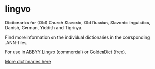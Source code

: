 # lingvo
Dictionaries for (Old) Church Slavonic, Old Russian, Slavonic linguistics, Danish, German, Yiddish and Tigrinya.

Find more information on the individual dictionaries in the corrsponding .ANN-files.

For use in [ABBYY Lingvo](https://abbyy.store/lingvo-6-multi/) (commercial) or [GoldenDict](http://goldendict.org/) (free).

[More dictionaries here](http://lingvodics.com/pages/languages/)
